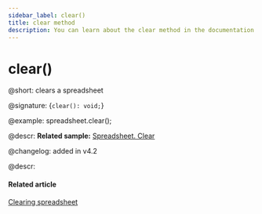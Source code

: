 ```yaml
---
sidebar_label: clear()
title: clear method
description: You can learn about the clear method in the documentation of the DHTMLX JavaScript Spreadsheet library. Browse developer guides and API reference, try out code examples and live demos, and download a free 30-day evaluation version of DHTMLX Spreadsheet.
---
```


# clear()

@short: clears a spreadsheet

@signature: {`clear(): void;`}

@example:
spreadsheet.clear();

@descr:
**Related sample:** [Spreadsheet. Clear](https://snippet.dhtmlx.com/iowl449t)

@changelog: added in v4.2

@descr:
#### Related article

[Clearing spreadsheet](working_with_ssheet.md/#clearing-spreadsheet)